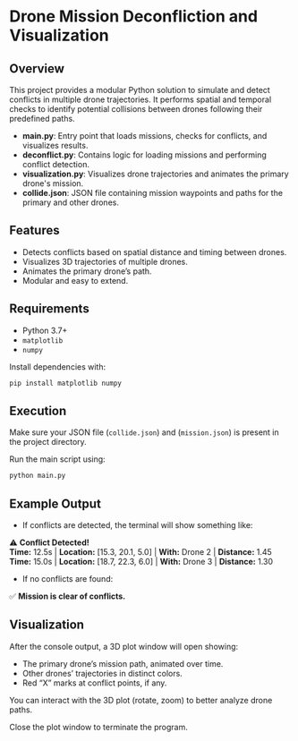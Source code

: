 # Drone Mission Deconfliction and Visualization

## Overview

This project provides a modular Python solution to simulate and detect conflicts in multiple drone trajectories. It performs spatial and temporal checks to identify potential collisions between drones following their predefined paths.

- **main.py**: Entry point that loads missions, checks for conflicts, and visualizes results.
- **deconflict.py**: Contains logic for loading missions and performing conflict detection.
- **visualization.py**: Visualizes drone trajectories and animates the primary drone's mission.
- **collide.json**: JSON file containing mission waypoints and paths for the primary and other drones.

## Features

- Detects conflicts based on spatial distance and timing between drones.
- Visualizes 3D trajectories of multiple drones.
- Animates the primary drone’s path.
- Modular and easy to extend.

## Requirements

- Python 3.7+
- `matplotlib`
- `numpy`

Install dependencies with:

```bash
pip install matplotlib numpy
 ```
## Execution

Make sure your JSON file (`collide.json`) and (`mission.json`) is present in the project directory.

Run the main script using:

```bash
python main.py
```

## Example Output

- If conflicts are detected, the terminal will show something like:

⚠️ **Conflict Detected!**  
**Time:** 12.5s | **Location:** [15.3, 20.1, 5.0] | **With:** Drone 2 | **Distance:** 1.45  
**Time:** 15.0s | **Location:** [18.7, 22.3, 6.0] | **With:** Drone 3 | **Distance:** 1.30  

- If no conflicts are found:

✅ **Mission is clear of conflicts.**

## Visualization

After the console output, a 3D plot window will open showing:

- The primary drone’s mission path, animated over time.
- Other drones’ trajectories in distinct colors.
- Red “X” marks at conflict points, if any.

You can interact with the 3D plot (rotate, zoom) to better analyze drone paths.

Close the plot window to terminate the program.
